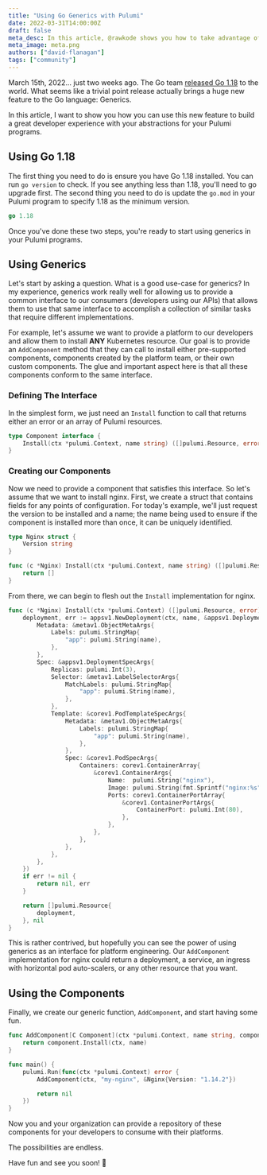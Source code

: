 ```yaml
---
title: "Using Go Generics with Pulumi"
date: 2022-03-31T14:00:00Z
draft: false
meta_desc: In this article, @rawkode shows you how to take advantage of Go's latest feature, Generics, in your Pulumi programs
meta_image: meta.png
authors: ["david-flanagan"]
tags: ["community"]
---
```


March 15th, 2022... just two weeks ago. The Go team [released Go 1.18](https://go.dev/blog/go1.18) to the world. What seems like a trivial point release actually brings a huge new feature to the Go language: Generics.

In this article, I want to show you how you can use this new feature to build a great developer experience with your abstractions for your Pulumi programs.

<!--more-->

## Using Go 1.18

The first thing you need to do is ensure you have Go 1.18 installed. You can run `go version` to check. If you see anything less than 1.18, you'll need to go upgrade first. The second thing you need to do is update the `go.mod` in your Pulumi program to specify 1.18 as the minimum version.

```go
go 1.18
```

Once you've done these two steps, you're ready to start using generics in your Pulumi programs.

## Using Generics

Let's start by asking a question. What is a good use-case for generics? In my experience, generics work really well for allowing us to provide a common interface to our consumers (developers using our APIs) that allows them to use that same interface to accomplish a collection of similar tasks that require different implementations.

For example, let's assume we want to provide a platform to our developers and allow them to install **ANY** Kubernetes resource. Our goal is to provide an `AddComponent` method that they can call to install either pre-supported components, components created by the platform team, or their own custom components. The glue and important aspect here is that all these components conform to the same interface.

### Defining The Interface

In the simplest form, we just need an `Install` function to call that returns either an error or an array of Pulumi resources.

```go
type Component interface {
    Install(ctx *pulumi.Context, name string) ([]pulumi.Resource, error)
}
```

### Creating our Components

Now we need to provide a component that satisfies this interface. So let's assume that we want to install nginx. First, we create a struct that contains fields for any points of configuration. For today's example, we'll just request the version to be installed and a name; the name being used to ensure if the component is installed more than once, it can be uniquely identified.

```go
type Nginx struct {
	Version string
}

func (c *Nginx) Install(ctx *pulumi.Context, name string) ([]pulumi.Resource, error) {
    return []
}
```

From there, we can begin to flesh out the `Install` implementation for nginx.

```go
func (c *Nginx) Install(ctx *pulumi.Context) ([]pulumi.Resource, error) {
	deployment, err := appsv1.NewDeployment(ctx, name, &appsv1.DeploymentArgs{
		Metadata: &metav1.ObjectMetaArgs{
			Labels: pulumi.StringMap{
				"app": pulumi.String(name),
			},
		},
		Spec: &appsv1.DeploymentSpecArgs{
			Replicas: pulumi.Int(3),
			Selector: &metav1.LabelSelectorArgs{
				MatchLabels: pulumi.StringMap{
					"app": pulumi.String(name),
				},
			},
			Template: &corev1.PodTemplateSpecArgs{
				Metadata: &metav1.ObjectMetaArgs{
					Labels: pulumi.StringMap{
						"app": pulumi.String(name),
					},
				},
				Spec: &corev1.PodSpecArgs{
					Containers: corev1.ContainerArray{
						&corev1.ContainerArgs{
							Name:  pulumi.String("nginx"),
							Image: pulumi.String(fmt.Sprintf("nginx:%s", c.Version)),
							Ports: corev1.ContainerPortArray{
								&corev1.ContainerPortArgs{
									ContainerPort: pulumi.Int(80),
								},
							},
						},
					},
				},
			},
		},
	})
	if err != nil {
		return nil, err
	}

	return []pulumi.Resource{
		deployment,
	}, nil
}
```

This is rather contrived, but hopefully you can see the power of using generics as an interface for platform engineering. Our `AddComponent` implementation for nginx could return a deployment, a service, an ingress with horizontal pod auto-scalers, or any other resource that you want.

## Using the Components

Finally, we create our generic function, `AddComponent`, and start having some fun.

```go
func AddComponent[C Component](ctx *pulumi.Context, name string, component C) ([]pulumi.Resource, error) {
	return component.Install(ctx, name)
}

func main() {
	pulumi.Run(func(ctx *pulumi.Context) error {
		AddComponent(ctx, "my-nginx", &Nginx{Version: "1.14.2"})

		return nil
	})
}
```

Now you and your organization can provide a repository of these components for your developers to consume with their platforms.

The possibilities are endless.

Have fun and see you soon! 👋
